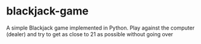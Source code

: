 # blackjack-game
A simple Blackjack game implemented in Python. Play against the computer (dealer) and try to get as close to 21 as possible without going over
